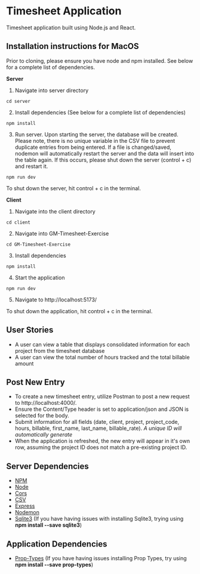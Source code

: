 # Timesheet Application
Timesheet application built using Node.js and React.

## Installation instructions for MacOS
Prior to cloning, please ensure you have node and npm installed. See below for a complete list of dependencies.

**Server**

1. Navigate into server directory 
```
cd server
```
2. Install dependencies (See below for a complete list of dependencies)
```
npm install
```
3. Run server. Upon starting the server, the database will be created. Please note, there is no unique variable in the CSV file to prevent duplicate entries from being entered. If a file is changed/saved, nodemon will automatically restart the server and the data will insert into the table again. If this occurs, please shut down the server (control + c) and restart it.
```
npm run dev
```

To shut down the server, hit control + c in the terminal.


**Client**

1. Navigate into the client directory
```
cd client
```
2. Navigate into GM-Timesheet-Exercise 
```
cd GM-Timesheet-Exercise
```
3. Install dependencies 
```
npm install
```
4. Start the application
```
npm run dev
```
5. Navigate to http://localhost:5173/

To shut down the application, hit control + c in the terminal.

## User Stories
* A user can view a table that displays consolidated information for each project from the timesheet database
* A user can view the total number of hours tracked and the total billable amount

## Post New Entry
* To create a new timesheet entry, utilize Postman to post a new request to http://localhost:4000/.
* Ensure the Content/Type header is set to application/json and JSON is selected for the body.
* Submit information for all fields (date, client, project, project_code, hours, billable, first_name, last_name, billable_rate). *A unique ID will automatically generate*
* When the application is refreshed, the new entry will appear in it's own row, assuming the project ID does not match a pre-existing project ID.

## Server Dependencies 
  * [NPM](https://docs.npmjs.com/downloading-and-installing-node-js-and-npm)
  * [Node](https://docs.npmjs.com/downloading-and-installing-node-js-and-npm)
 * [Cors](https://github.com/expressjs/cors#readme)
 * [CSV](https://github.com/adaltas/node-csv)
 * [Express](https://expressjs.com/en/starter/installing.html)
 * [Nodemon](https://github.com/remy/nodemon) 
 * [Sqlite3](https://github.com/TryGhost/node-sqlite3) (If you have having issues with installing Sqlite3, trying using **npm install --save sqlite3**)

 ## Application Dependencies 
 * [Prop-Types](https://github.com/facebook/prop-types) (If you have having issues installing Prop Types, try using **npm install --save prop-types**)
